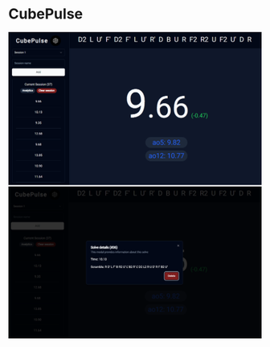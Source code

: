 # CubePulse

![App Screenshot](./public/screenshot5.PNG)
![App Screenshot](./public/screenshot6.PNG)
